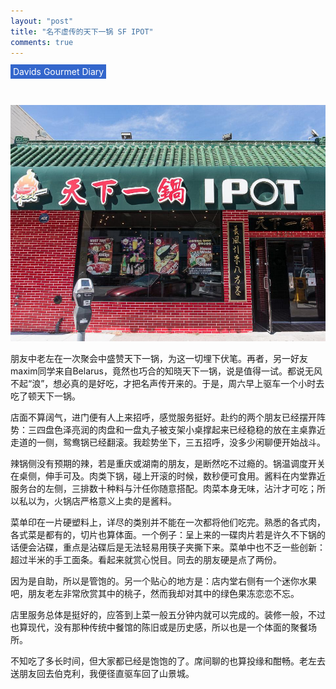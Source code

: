 ```yaml
---
layout: "post"
title: "名不虚传的天下一锅 SF IPOT"
comments: true
---
```


<span style="background-color:rgba(51, 102, 204,1); color:white; padding:3px 4px;">Davids Gourmet Diary</span>&nbsp;&nbsp;&nbsp;

<br/>

![sf ipot front](/images/sf-ipot-front.jpg)


朋友中老左在一次聚会中盛赞天下一锅，为这一切埋下伏笔。再者，另一好友maxim同学来自Belarus，竟然也巧合的知晓天下一锅，说是值得一试。都说无风不起“浪”，想必真的是好吃，才把名声传开来的。于是，周六早上驱车一个小时去吃了顿天下一锅。

店面不算阔气，进门便有人上来招呼，感觉服务挺好。赴约的两个朋友已经摆开阵势：三四盘色泽亮润的肉盘和一盘丸子被支架小桌撑起来已经稳稳的放在主桌靠近走道的一侧，鸳鸯锅已经翻滚。我趁势坐下，三五招呼，没多少闲聊便开始战斗。

辣锅侧没有预期的辣，若是重庆或湖南的朋友，是断然吃不过瘾的。锅温调度开关在桌侧，伸手可及。肉类下锅，碰上开滚的时候，数秒便可食用。酱料在内堂靠近服务台的左侧，三排数十种料与汁任你随意搭配。肉菜本身无味，沾汁才可吃；所以私以为，火锅店严格意义上卖的是酱料。

菜单印在一片硬塑料上，详尽的类别并不能在一次都将他们吃完。熟悉的各式肉，各式菜是都有的，切片也算体面。一个例子：呈上来的一碟肉片若是许久不下锅的话便会沾碟，重点是沾碟后是无法轻易用筷子夹撕下来。菜单中也不乏一些创新：超过半米的手工面条。看起来就赏心悦目。同去的朋友硬是点了两份。

因为是自助，所以是管饱的。另一个贴心的地方是：店内堂右侧有一个迷你水果吧，朋友老左非常欣赏其中的桃子，然而我却对其中的绿色果冻恋恋不忘。

店里服务总体是挺好的，应答到上菜一般五分钟内就可以完成的。装修一般，不过也算现代，没有那种传统中餐馆的陈旧或是历史感，所以也是一个体面的聚餐场所。

不知吃了多长时间，但大家都已经是饱饱的了。席间聊的也算投缘和酣畅。老左去送朋友回去伯克利，我便径直驱车回了山景城。
